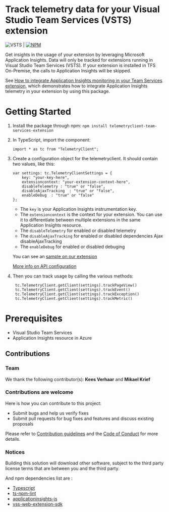 # Track telemetry data for your Visual Studio Team Services (VSTS) extension ##

![VSTS](https://almrangers.visualstudio.com/_apis/public/build/definitions/7f3cfb9a-d1cb-4e66-9d36-1af87b906fe9/133/badge) | [![NPM](https://nodei.co/npm/telemetryclient-team-services-extension.png?mini=true)](https://www.npmjs.com/package/telemetryclient-team-services-extension)

Get insights in the usage of your extension by leveraging Microsoft Application Insights.
Data will only be tracked for extensions running in Visual Studio Team Services (VSTS). If your extension is installed in TFS On-Premise, the calls to Application Insights will be skipped.

See [How to integrate Application Insights monitoring in your Team Services extension](https://blogs.msdn.microsoft.com/visualstudioalmrangers/2017/05/30/how-to-integrate-application-insights-monitoring-in-your-team-services-extension/), which demonstrates how to integrate Application Insights telemetry in your extension by using this package.

# Getting Started

1. Install the package through npm: `npm install telemetryclient-team-services-extension`
2. In TypeScript, import the component:
    ```
    import * as tc from "TelemetryClient";
    ```
3. Create a configuration object for the telemetryclient. It should contain two values, like this:
    ```
    var settings: tc.TelemetryClientSettings = {
        key: "your-key-here",
        extensioncontext: "your-extension-context-here",
        disableTelemetry : "true" or "false",
        disableAjaxTracking  : "true" or "false",
        enableDebug  : "true" or "false"
    };
    ```
    - The `key` is your Application Insights instrumentation key.
    - The `extensioncontext` is the context for your extension. You can use it to differentiate between multiple extensions in the same Application Insights resource.
    - The `disableTelemetry` for enabled or disabled telemetry
    - The `disableAjaxTracking` for enabled or disabled dependencies Ajax disableAjaxTracking
    - The `enableDebug` for enabled or disabled debuging

    You can see an [sample on our extension](https://github.com/ALM-Rangers/Roll-Up-Board-Widget-Extension/blob/master/src/vsarVSTS-Roll-up-board/scripts/telemetryClientSettings.ts)

    [More info on API configuration](https://github.com/Microsoft/ApplicationInsights-JS/blob/master/API-reference.md#config)

4. Then you can track usage by calling the various methods:
    ```
     tc.TelemetryClient.getClient(settings).trackPageView()
     tc.TelemetryClient.getClient(settings).trackEvent()
     tc.TelemetryClient.getClient(settings).trackException()
     tc.TelemetryClient.getClient(settings).trackMetric()
    ```

# Prerequisites

- Visual Studio Team Services
- Application Insights resource in Azure

## Contributions

### Team

We thank the following contributor(s): **Kees Verhaar** and **Mikael Krief**

### Contributions are welcome

Here is how you can contribute to this project:  

- Submit bugs and help us verify fixes  
- Submit pull requests for bug fixes and features and discuss existing proposals   

Please refer to [Contribution guidelines](.github/CONTRIBUTING.md) and the [Code of Conduct](.github/COC.md) for more details.

### Notices

Building this solution will download other software, subject to the third party license terms that are between you and the third party.

And npm dependencies list are :

- [Typescript](https://www.npmjs.com/package/typescript)
- [ts-npm-lint](https://www.npmjs.com/package/ts-npm-lint)
- [applicationinsights-js](https://www.npmjs.com/package/applicationinsights-js)
- [vss-web-extension-sdk](https://www.npmjs.com/package/vss-web-extension-sdk)
